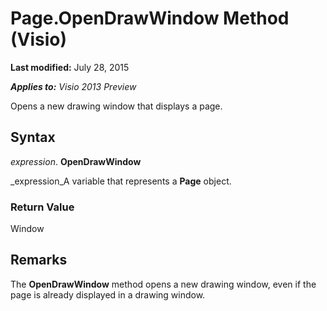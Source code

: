 
# Page.OpenDrawWindow Method (Visio)

 **Last modified:** July 28, 2015

 _**Applies to:** Visio 2013 Preview_

Opens a new drawing window that displays a page.


## Syntax

 _expression_. **OpenDrawWindow**

 _expression_A variable that represents a  **Page** object.


### Return Value

Window


## Remarks

The  **OpenDrawWindow** method opens a new drawing window, even if the page is already displayed in a drawing window.

